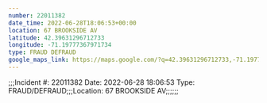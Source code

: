 ```yaml
---
number: 22011382
date_time: 2022-06-28T18:06:53+00:00
location: 67 BROOKSIDE AV
latitude: 42.39631296712733
longitude: -71.19777367971734
type: FRAUD DEFRAUD
google_maps_link: https://maps.google.com/?q=42.39631296712733,-71.19777367971734
---
```


;;;Incident #: 22011382  Date: 2022-06-28 18:06:53   Type: FRAUD/DEFRAUD;;;Location: 67 BROOKSIDE AV;;;;;;
